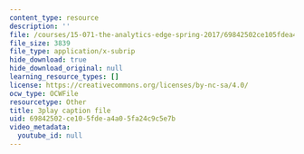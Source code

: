 ```yaml
---
content_type: resource
description: ''
file: /courses/15-071-the-analytics-edge-spring-2017/69842502ce105fdea4a05fa24c9c5e7b_xglWbWk_swE.vtt
file_size: 3839
file_type: application/x-subrip
hide_download: true
hide_download_original: null
learning_resource_types: []
license: https://creativecommons.org/licenses/by-nc-sa/4.0/
ocw_type: OCWFile
resourcetype: Other
title: 3play caption file
uid: 69842502-ce10-5fde-a4a0-5fa24c9c5e7b
video_metadata:
  youtube_id: null
---
```

